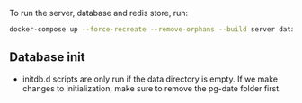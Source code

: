 To run the server, database and redis store, run:

```sh
docker-compose up --force-recreate --remove-orphans --build server database
```

## Database init

-   initdb.d scripts are only run if the data directory is empty. If we make changes to initialization, make sure to remove the pg-date folder first.
